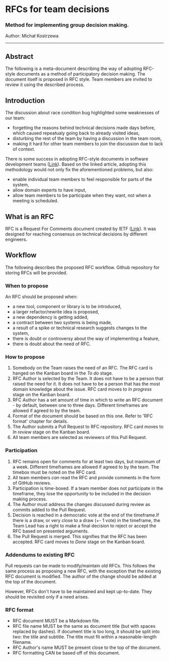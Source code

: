 # RFCs for team decisions
### Method for implementing group decision making.

Author: Michał Kostrzewa

---

## Abstract

The following is a meta-document describing the way of adopting RFC-style documents
as a method of participatory decision making. The document itself is proposed in
RFC style. Team members are invited to review it using the described process.

## Introduction

The discussion about race condition bug highlighted some weaknesses of our team:
* forgetting the reasons behind technical decisions made days before, which caused
repeatualy going back to already visited ideas,
* disturbing the rest of the team by having a discussion in the team room,
* making it hard for other team members to join the discussion due to lack of context.

There is some success in adopting RFC-style documents in software development teams
([Link](https://buriti.ca/6-lessons-i-learned-while-implementing-technical-rfcs-as-a-management-tool-34687dbf46cb)).
Based on the linked article, adopting this methodology would not only
fix the aforementioned problems, but also:

* enable individual team members to feel responsible for parts of the system,
* allow domain experts to have input,
* allow team members to be participate when they want, not when a meeting is scheduled.

## What is an RFC

RFC is a Request For Comments document created by IETF ([Link](https://www.ietf.org/standards/rfcs/)).
It was designed for reaching consensus on technical decisions by different engineers.

## Workflow

The following describes the proposed RFC workflow. Github repository for storing RFCs
will be provided.

### When to propose

An RFC should be proposed when:
* a new tool, component or library is to be introduced,
* a larger refactor/rewrite idea is proposed,
* a new dependency is getting added,
* a contract between two systems is being made,
* a result of a spike or technical research suggests changes to the system,
* there is doubt or controversy about the way of implementing a feature,
* there is doubt about the need of RFC.

### How to propose

1. Somebody on the Team raises the need of an RFC. The RFC card is hanged on the Kanban
board in the *To do* stage.
2. RFC Author is selected by the Team. It does not have to be a person that raised
the need for it. It does not have to be a person that has the most domain knowledge
about the issue. RFC card moves to *In progress* stage on the Kanban board.
3. RFC Author has a set amount of time in which to write an RFC document - by default, 
between one to three days. Different timeframes are allowed if agreed to by the team. 
4. Format of the document should be based on this one. Refer to 'RFC format'
chapter for details.
5. The Author submits a Pull Request to RFC repository. RFC card moves to *In review*
stage on the Kanban board.
6. All team members are selected as reviewers of this Pull Request.

### Participation

1. RFC remains open for comments for at least two days, but maximum of a week. Different
timeframes are allowed if agreed to by the team. The timebox must be noted on the RFC card.
2. All team members *can* read the RFC and provide comments in the form of GitHub reviews.
3. Participation is time-boxed. If a team member does not participate in the timeframe, 
they lose the opportunity to be included in the decision making process.
4. The Author must address the changes discussed during review as commits added to the 
Pull Request.
5. Decision is reached in a democratic vote at the end of the timeframe.If there is a
draw, or very close to a draw (+- 1 vote) in the timeframe, the Team Lead has a right
to make a final decision to reject or accept the RFC based on presented arguments.
6. The Pull Request is merged. This signifies that the RFC has been accepted. RFC card
moves to *Done* stage on the Kanban board.

### Addendums to existing RFC

Pull requests can be made to modify/maintain old RFCs. This follows the same process as 
proposing a new RFC, with the exception that the existing RFC document is modified. The 
author of the change should be added at the top of the document.

However, RFCs don't have to be maintained and kept up-to-date. They should be revisited
only if a need arises.

### RFC format

* RFC document MUST be a Markdown file.
* RFC file name MUST be the same as document title (but with spaces replaced by dashes). 
If document title is too long, it should be split into two: the title and subtitle. The 
title must fit within a reasonable-length filename.
* RFC Author's name MUST be present close to the top of the document.
* RFC formatting CAN be based off of this document.
